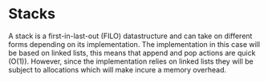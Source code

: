 # Stacks

A stack is a first-in-last-out (FILO) datastructure and can take on different forms depending on its implementation. The implementation in this case will be based on linked lists, this means that append and pop actions are quick (O(1)). However, since the implementation relies on linked lists they will be subject to allocations which will make incure a memory overhead.